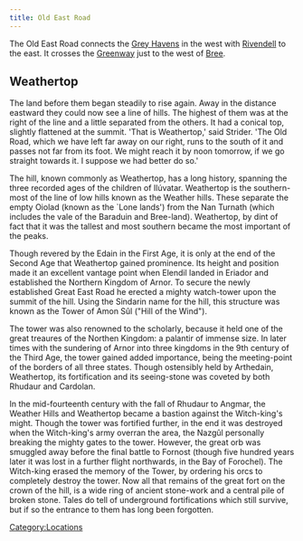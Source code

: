 ```yaml
---
title: Old East Road
---
```


The Old East Road connects the [Grey Havens](Grey_Havens "wikilink") in
the west with [Rivendell](Rivendell "wikilink") to the east. It crosses
the [Greenway](Greenway "wikilink") just to the west of
[Bree](Bree "wikilink").

## Weathertop

The land before them began steadily to rise again. Away in the distance
eastward they could now see a line of hills. The highest of them was at
the right of the line and a little separated from the others. It had a
conical top, slightly flattened at the summit. 'That is Weathertop,'
said Strider. 'The Old Road, which we have left far away on our right,
runs to the south of it and passes not far from its foot. We might reach
it by noon tomorrow, if we go straight towards it. I suppose we had
better do so.'

The hill, known commonly as Weathertop, has a long history, spanning the
three recorded ages of the children of Ilúvatar. Weathertop is the
southern- most of the line of low hills known as the Weather hills.
These separate the empty Oiolad (known as the \`Lone lands') from the
Nan Turnath (which includes the vale of the Baraduin and Bree-land).
Weathertop, by dint of fact that it was the tallest and most southern
became the most important of the peaks.

Though revered by the Edain in the First Age, it is only at the end of
the Second Age that Weathertop gained prominence. Its height and
position made it an excellent vantage point when Elendil landed in
Eriador and established the Northern Kingdom of Arnor. To secure the
newly established Great East Road he erected a mighty watch-tower upon
the summit of the hill. Using the Sindarin name for the hill, this
structure was known as the Tower of Amon Sûl ("Hill of the Wind").

The tower was also renowned to the scholarly, because it held one of the
great treaures of the Northen Kingdom: a palantir of immense size. In
later times with the sundering of Arnor into three kingdoms in the 9th
century of the Third Age, the tower gained added importance, being the
meeting-point of the borders of all three states. Though ostensibly held
by Arthedain, Weathertop, its fortification and its seeing-stone was
coveted by both Rhudaur and Cardolan.

In the mid-fourteenth century with the fall of Rhudaur to Angmar, the
Weather Hills and Weathertop became a bastion against the Witch-king's
might. Though the tower was fortified further, in the end it was
destroyed when the Witch-king's army overran the area, the Nazgûl
personally breaking the mighty gates to the tower. However, the great
orb was smuggled away before the final battle to Fornost (though five
hundred years later it was lost in a further flight northwards, in the
Bay of Forochel). The Witch-king erased the memory of the Tower, by
ordering his orcs to completely destroy the tower. Now all that remains
of the great fort on the crown of the hill, is a wide ring of ancient
stone-work and a central pile of broken stone. Tales do tell of
underground fortifications which still survive, but if so the entrance
to them has long been forgotten.

[Category:Locations](Category:Locations "wikilink")